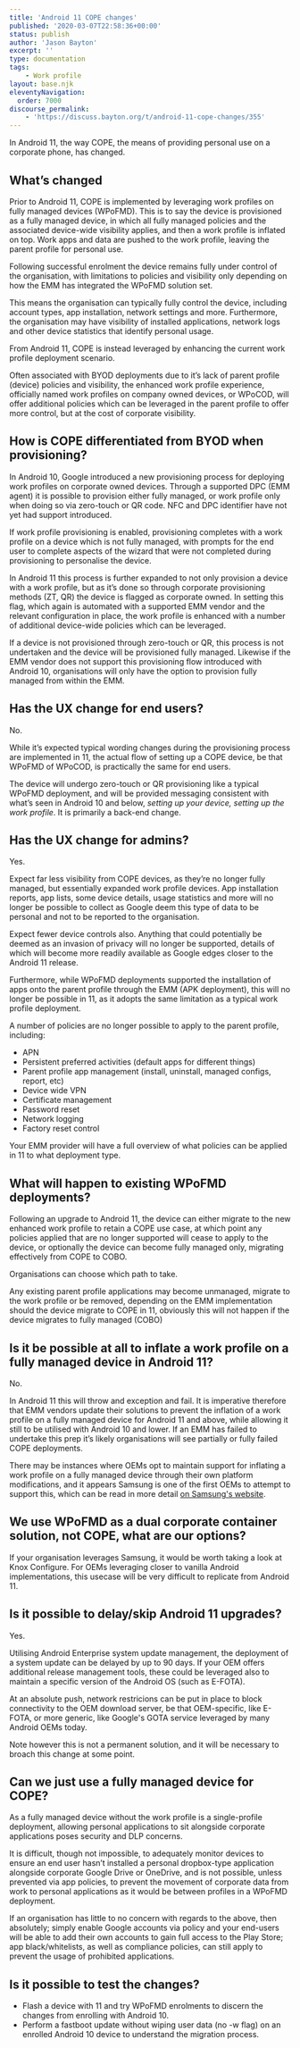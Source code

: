 ```yaml
---
title: 'Android 11 COPE changes'
published: '2020-03-07T22:58:36+00:00'
status: publish
author: 'Jason Bayton'
excerpt: ''
type: documentation
tags: 
    - Work profile
layout: base.njk
eleventyNavigation:
  order: 7000
discourse_permalink:
    - 'https://discuss.bayton.org/t/android-11-cope-changes/355'
---
```

In Android 11, the way COPE, the means of providing personal use on a corporate phone, has changed.

## What’s changed

Prior to Android 11, COPE is implemented by leveraging work profiles on fully managed devices (WPoFMD). This is to say the device is provisioned as a fully managed device, in which all fully managed policies and the associated device-wide visibility applies, and then a work profile is inflated on top. Work apps and data are pushed to the work profile, leaving the parent profile for personal use.

Following successful enrolment the device remains fully under control of the organisation, with limitations to policies and visibility only depending on how the EMM has integrated the WPoFMD solution set.

This means the organisation can typically fully control the device, including account types, app installation, network settings and more. Furthermore, the organisation may have visibility of installed applications, network logs and other device statistics that identify personal usage.

From Android 11, COPE is instead leveraged by enhancing the current work profile deployment scenario.

Often associated with BYOD deployments due to it’s lack of parent profile (device) policies and visibility, the enhanced work profile experience, officially named work profiles on company owned devices, or WPoCOD, will offer additional policies which can be leveraged in the parent profile to offer more control, but at the cost of corporate visibility.

## How is COPE differentiated from BYOD when provisioning?

In Android 10, Google introduced a new provisioning process for deploying work profiles on corporate owned devices. Through a supported DPC (EMM agent) it is possible to provision either fully managed, or work profile only when doing so via zero-touch or QR code. NFC and DPC identifier have not yet had support introduced.

If work profile provisioning is enabled, provisioning completes with a work profile on a device which is not fully managed, with prompts for the end user to complete aspects of the wizard that were not completed during provisioning to personalise the device.

In Android 11 this process is further expanded to not only provision a device with a work profile, but as it’s done so through corporate provisioning methods (ZT, QR) the device is flagged as corporate owned. In setting this flag, which again is automated with a supported EMM vendor and the relevant configuration in place, the work profile is enhanced with a number of additional device-wide policies which can be leveraged.

If a device is not provisioned through zero-touch or QR, this process is not undertaken and the device will be provisioned fully managed. Likewise if the EMM vendor does not support this provisioning flow introduced with Android 10, organisations will only have the option to provision fully managed from within the EMM.

## Has the UX change for end users?

No.

While it’s expected typical wording changes during the provisioning process are implemented in 11, the actual flow of setting up a COPE device, be that WPoFMD of WPoCOD, is practically the same for end users.

The device will undergo zero-touch or QR provisioning like a typical WPoFMD deployment, and will be provided messaging consistent with what’s seen in Android 10 and below, *setting up your device, setting up the work profile*. It is primarily a back-end change.

## Has the UX change for admins?

Yes.

Expect far less visibility from COPE devices, as they’re no longer fully managed, but essentially expanded work profile devices. App installation reports, app lists, some device details, usage statistics and more will no longer be possible to collect as Google deem this type of data to be personal and not to be reported to the organisation.

Expect fewer device controls also. Anything that could potentially be deemed as an invasion of privacy will no longer be supported, details of which will become more readily available as Google edges closer to the Android 11 release.

Furthermore, while WPoFMD deployments supported the installation of apps onto the parent profile through the EMM (APK deployment), this will no longer be possible in 11, as it adopts the same limitation as a typical work profile deployment.

A number of policies are no longer possible to apply to the parent profile, including:

- APN
- Persistent preferred activities (default apps for different things)
- Parent profile app management (install, uninstall, managed configs, report, etc)
- Device wide VPN
- Certificate management
- Password reset
- Network logging
- Factory reset control

Your EMM provider will have a full overview of what policies can be applied in 11 to what deployment type.

## What will happen to existing WPoFMD deployments?

Following an upgrade to Android 11, the device can either migrate to the new enhanced work profile to retain a COPE use case, at which point any policies applied that are no longer supported will cease to apply to the device, or optionally the device can become fully managed only, migrating effectively from COPE to COBO.

Organisations can choose which path to take.

Any existing parent profile applications may become unmanaged, migrate to the work profile or be removed, depending on the EMM implementation should the device migrate to COPE in 11, obviously this will not happen if the device migrates to fully managed (COBO)

## Is it be possible at all to inflate a work profile on a fully managed device in Android 11?

No.

In Android 11 this will throw and exception and fail. It is imperative therefore that EMM vendors update their solutions to prevent the inflation of a work profile on a fully managed device for Android 11 and above, while allowing it still to be utilised with Android 10 and lower. If an EMM has failed to undertake this prep it’s likely organisations will see partially or fully failed COPE deployments.

There may be instances where OEMs opt to maintain support for inflating a work profile on a fully managed device through their own platform modifications, and it appears Samsung is one of the first OEMs to attempt to support this, which can be read in more detail [on Samsung's website](https://docs.samsungknox.com/admin/knox-platform-for-enterprise/separated-apps.htm).

## We use WPoFMD as a dual corporate container solution, not COPE, what are our options?

If your organisation leverages Samsung, it would be worth taking a look at Knox Configure. For OEMs leveraging closer to vanilla Android implementations, this usecase will be very difficult to replicate from Android 11.

## Is it possible to delay/skip Android 11 upgrades?

Yes.

Utilising Android Enterprise system update management, the deployment of a system update can be delayed by up to 90 days. If your OEM offers additional release management tools, these could be leveraged also to maintain a specific version of the Android OS (such as E-FOTA).

At an absolute push, network restricions can be put in place to block connectivity to the OEM download server, be that OEM-specific, like E-FOTA, or more generic, like Google's GOTA service leveraged by many Android OEMs today.

Note however this is not a permanent solution, and it will be necessary to broach this change at some point.

## Can we just use a fully managed device for COPE?

As a fully managed device without the work profile is a single-profile deployment, allowing personal applications to sit alongside corporate applications poses security and DLP concerns.

It is difficult, though not impossible, to adequately monitor devices to ensure an end user hasn’t installed a personal dropbox-type application alongside corporate Google Drive or OneDrive, and is not possible, unless prevented via app policies, to prevent the movement of corporate data from work to personal applications as it would be between profiles in a WPoFMD deployment.

If an organisation has little to no concern with regards to the above, then absolutely; simply enable Google accounts via policy and your end-users will be able to add their own accounts to gain full access to the Play Store; app black/whitelists, as well as compliance policies, can still apply to prevent the usage of prohibited applications.

## Is it possible to test the changes?

- Flash a device with 11 and try WPoFMD enrolments to discern the changes from enrolling with Android 10.
- Perform a fastboot update without wiping user data (no -w flag) on an enrolled Android 10 device to understand the migration process.